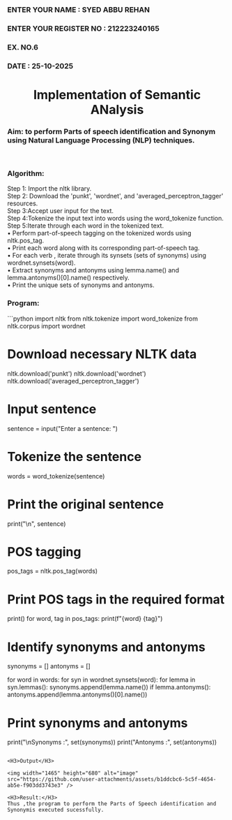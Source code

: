 <H3>ENTER YOUR NAME : SYED ABBU REHAN</H3>
<H3>ENTER YOUR REGISTER NO : 212223240165</H3>
<H3>EX. NO.6</H3>
<H3>DATE : 25-10-2025</H3>
<H1 ALIGN =CENTER>Implementation of Semantic ANalysis</H1>
<H3>Aim: to perform Parts of speech identification and Synonym using Natural Language Processing (NLP) techniques. </H3> 
 <BR>
<h3>Algorithm:</h3>
Step 1: Import the nltk library.<br>
Step 2: Download the 'punkt', 'wordnet', and 'averaged_perceptron_tagger' resources.<br>
Step 3:Accept user input for the text.<br>
Step 4:Tokenize the input text into words using the word_tokenize function.<br>
Step 5:Iterate through each word in the tokenized text.<br>
•	Perform part-of-speech tagging on the tokenized words using nltk.pos_tag.<br>
•	Print each word along with its corresponding part-of-speech tag.<br>
•	For each verb , iterate through its synsets (sets of synonyms) using wordnet.synsets(word).<br>
•	Extract synonyms and antonyms using lemma.name() and lemma.antonyms()[0].name() respectively.<br>
•	Print the unique sets of synonyms and antonyms.
<H3>Program:</H3>
```python
import nltk
from nltk.tokenize import word_tokenize
from nltk.corpus import wordnet

# Download necessary NLTK data
nltk.download('punkt')
nltk.download('wordnet')
nltk.download('averaged_perceptron_tagger')

# Input sentence
sentence = input("Enter a sentence: ")

# Tokenize the sentence
words = word_tokenize(sentence)

# Print the original sentence
print("\n", sentence)

# POS tagging
pos_tags = nltk.pos_tag(words)

# Print POS tags in the required format
print()
for word, tag in pos_tags:
    print(f"{word} {tag}")

# Identify synonyms and antonyms
synonyms = []
antonyms = []

for word in words:
    for syn in wordnet.synsets(word):
        for lemma in syn.lemmas():
            synonyms.append(lemma.name())
            if lemma.antonyms():
                antonyms.append(lemma.antonyms()[0].name())

# Print synonyms and antonyms
print("\nSynonyms :", set(synonyms))
print("Antonyms :", set(antonyms))

```

<H3>Output</H3>

<img width="1465" height="680" alt="image" src="https://github.com/user-attachments/assets/b1ddcbc6-5c5f-4654-ab5e-f903dd3743e3" />

<H3>Result:</H3>
Thus ,the program to perform the Parts of Speech identification and Synonymis executed sucessfully.
